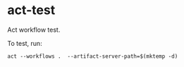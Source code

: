 # act-test

Act workflow test.

To test, run:

`act --workflows .  --artifact-server-path=$(mktemp -d)`



